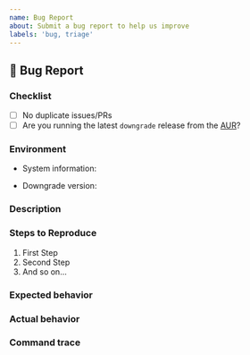 ```yaml
---
name: Bug Report
about: Submit a bug report to help us improve
labels: 'bug, triage'
---
```


## :bug: Bug Report

### Checklist

- [ ] No duplicate issues/PRs
- [ ] Are you running the latest `downgrade` release from the [AUR](https://aur.archlinux.org/packages/downgrade/)?

### Environment

* System information:
<!-- Paste the output of `uname -a` -->

* Downgrade version:
<!-- Paste the output of `downgrade --version` -->

### Description

<!-- Describe the bug you have encountered -->

### Steps to Reproduce

1. First Step
2. Second Step
3. And so on...

### Expected behavior

<!-- What did you expect to happen -->

### Actual behavior

<!-- What actually happened -->

### Command trace

<!-- If relevant, prepend `bash -x` before the erroneous downgrade command (eg. `bash -x downgrade problematic-package` and paste the produced command trace here -->

